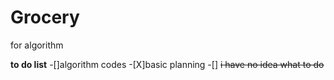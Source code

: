 # Grocery
for algorithm


**to do list**
-[]algorithm codes
-[X]basic planning
-[] <del>i have no idea what to do</del>
